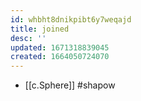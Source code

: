 ```yaml
---
id: whbht8dnikpibt6y7weqajd
title: joined
desc: ''
updated: 1671318839045
created: 1664050724070
---
```

- [[c.Sphere]] #shapow

